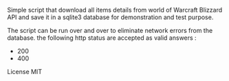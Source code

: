 Simple script that download all items details from world of Warcraft Blizzard API and save it in a sqlite3 database for
demonstration and test purpose.

The script can be run over and over to eliminate network errors from the database.
the following http status are accepted as valid answers :
-   200
-   400

License MIT
